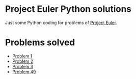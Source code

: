 # Project Euler Python solutions

Just some Python coding for problems of [Project Euler](https://projecteuler.net/).

# Problems solved

* [Problem 1](https://projecteuler.net/problem=1)
* [Problem 2](https://projecteuler.net/problem=2)
* [Problem 3](https://projecteuler.net/problem=3)
* [Problem 49](https://projecteuler.net/problem=49)
